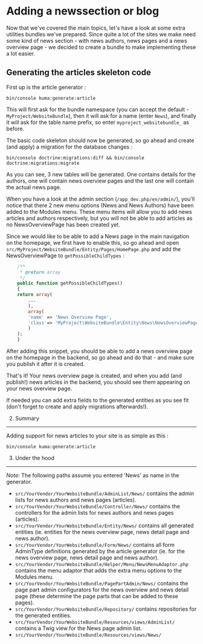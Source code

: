 # Adding a newssection or blog

Now that we've covered the main topics, let's have a look at some extra utilities bundles we've prepared. Since quite
a lot of the sites we make need some kind of news section - with news authors, news pages and a news overview page -
we decided to create a bundle to make implementing these a lot easier.


## Generating the articles skeleton code

First up is the article generator :

    bin/console kuma:generate:article

This will first ask for the bundle namespace (you can accept the default - `MyProject/WebsiteBundle`), then it will ask for
a name (enter `News`), and finally it will ask for the table name prefix, so enter `myproject_websitebundle_` as before.

The basic code skeleton should now be generated, so go ahead and create (and apply) a migration for the database
changes :

    bin/console doctrine:migrations:diff && bin/console doctrine:migrations:migrate

As you can see, 3 new tables will be generated. One contains details for the authors, one will contain news overview
pages and the last one will contain the actual news page.

When you have a look at the admin section (`/app_dev.php/en/admin/`), you'll notice that there 2 new menu options
(News and News Authors) have been added to the Modules menu. These menu items will allow you to add news articles
and authors respectively, but you will not be able to add articles as no NewsOverviewPage has been created yet.

Since we would like to be able to add a News page in the main navigation on the homepage, we first have to enable this,
so go ahead and open `src/MyProject/WebsiteBundle/Entity/Pages/HomePage.php` and add the NewsOverviewPage to
`getPossibleChildTypes` :

```php
    /**
     * @return array
     */
    public function getPossibleChildTypes()
    {
	return array(
	    ...
	    ),
	    array(
		'name' => 'News Overview Page',
		'class'=> 'MyProject\WebsiteBundle\Entity\News\NewsOverviewPage'
	    )
	);
    }
```

After adding this snippet, you should be able to add a news overview page on the homepage in the backend, so go ahead
and do that - and make sure you publish it after it is created.

That's it! Your news overview page is created, and when you add (and publish!) news articles in the backend, you should
see them appearing on your news overview page.

If needed you can add extra fields to the generated entities as you see fit (don't forget to create and apply migrations
afterwards!).


2) Summary
----------

Adding support for news articles to your site is as simple as this :

    bin/console kuma:generate:article


3) Under the hood
-----------------

*Note:* The following paths assume you entered 'News' as name in the generator.

- `src/YourVendor/YourWebsiteBundle/AdminList/News/` contains the admin lists for news authors and news pages (articles).
- `src/YourVendor/YourWebsiteBundle/Controller/News/` contains the controllers for the admin lists for news authors and news pages (articles).
- `src/YourVendor/YourWebsiteBundle/Entity/News/` contains all generated entities (ie. entities for the news overview page, news detail page and news author).
- `src/YourVendor/YourWebsiteBundle/Form/News/` contains all form AdminType definitions generated by the article generator (ie. for the news overview page, news detail page and news author).
- `src/YourVendor/YourWebsiteBundle/Helper/Menu/NewsMenuAdaptor.php` contains the menu adaptor that adds the extra menu options to the Modules menu.
- `src/YourVendor/YourWebsiteBundle/PagePartAdmin/News/` contains the page part admin configurators for the news overview and news detail page (these determine the page parts that can be added to these pages).
- `src/YourVendor/YourWebsiteBundle/Repository/` contains repositories for the generated entities.
- `src/YourVendor/YourWebsiteBundle/Resources/views/AdminList/` contains a Twig view for the News page admin list.
- `src/YourVendor/YourWebsiteBundle/Resources/views/News/`